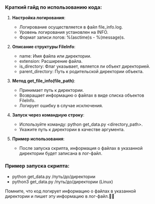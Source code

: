 ### Краткий гайд по использованию кода:

1. **Настройка логирования**:
   - Логирование осуществляется в файл file_info.log.
   - Уровень логирования установлен на INFO.
   - Формат записи логов: %(asctime)s - %(message)s.
  
2. **Описание структуры FileInfo**:
   - name: Имя файла или директории.
   - extension: Расширение файла.
   - is_directory: Флаг указывает, является ли объект директорией.
   - parent_directory: Путь к родительской директории объекта.

3. **Метод get_file_info(file_path)**:
   - Принимает путь к директории.
   - Возвращает информацию о файлах в виде списка объектов FileInfo.
   - Логирует ошибку в случае исключения.

4. **Запуск через командную строку**:
   - Используйте команду: python get_data.py <directory_path>.
   - Укажите путь к директории в качестве аргумента.

5. **Пример использования**:
   - После запуска скрипта, информация о файлах в указанной директории будет записана в лог-файл.
  
### Пример запуска скрипта:
   - python get_data.py /путь/до/директории
   - python3 get_data.py /путь/до/директории (Linux)


Помните, что код логирует информацию о файлах в указанной директории и пишет эту информацию в лог-файл.📁📝
